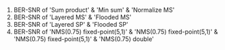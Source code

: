 1. BER-SNR of 'Sum product' & 'Min sum' & 'Normalize MS'<br>
2. BER-SNR of 'Layered MS' & 'Flooded MS'<br>
3. BER-SNR of 'Layered SP' & 'Flooded SP'<br>
4. BER-SNR of 'NMS(0.75) fixed-point(5,1)' & 'NMS(0.75) fixed-point(5,1)' & 'NMS(0.75) fixed-point(5,1)' & 'NMS(0.75) double'<br>